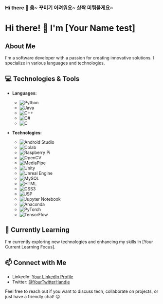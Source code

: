 ### Hi there 👋 음~ 꾸미기 어려워요~ 살짝 미뤄볼게요~

<!--
**yujin45/yujin45** is a ✨ _special_ ✨ repository because its `README.md` (this file) appears on your GitHub profile.

Here are some ideas to get you started:

- 🔭 I’m currently working on ...
- 🌱 I’m currently learning ...
- 👯 I’m looking to collaborate on ...
- 🤔 I’m looking for help with ...
- 💬 Ask me about ...
- 📫 How to reach me: ...
- 😄 Pronouns: ...
- ⚡ Fun fact: ...
-->

# Hi there! 👋 I'm [Your Name test]

## About Me
I'm a software developer with a passion for creating innovative solutions. I specialize in various languages and technologies.

## 💻 Technologies & Tools
- **Languages:** 
  - ![Python](https://img.shields.io/badge/Python-Expert-brightgreen) 
  - ![Java](https://img.shields.io/badge/Java-Expert-brightgreen) 
  - ![C++](https://img.shields.io/badge/C++-Intermediate-blue) 
  - ![C#](https://img.shields.io/badge/C%23-Intermediate-blue)
  - ![C](https://img.shields.io/badge/C-Beginner-lightgrey)
    
- **Technologies:**
  - ![Android Studio](https://img.shields.io/badge/Android%20Studio-Expert-brightgreen)
  - ![Colab](https://img.shields.io/badge/Colab-Expert-brightgreen)
  - ![Raspberry Pi](https://img.shields.io/badge/Raspberry%20Pi-Expert-brightgreen)
  - ![OpenCV](https://img.shields.io/badge/OpenCV-Expert-brightgreen)
  - ![MediaPipe](https://img.shields.io/badge/MediaPipe-Intermediate-blue)
  - ![Unity](https://img.shields.io/badge/Unity-Intermediate-blue)
  - ![Unreal Engine](https://img.shields.io/badge/Unreal%20Engine-Intermediate-blue)
  - ![MySQL](https://img.shields.io/badge/MySQL-Intermediate-blue)
  - ![HTML](https://img.shields.io/badge/HTML-Intermediate-blue)
  - ![CSS3](https://img.shields.io/badge/CSS3-Intermediate-blue)
  - ![JSP](https://img.shields.io/badge/JSP-Intermediate-blue)
  - ![Jupyter Notebook](https://img.shields.io/badge/Jupyter%20Notebook-Intermediate-blue)
  - ![Anaconda](https://img.shields.io/badge/Anaconda-Intermediate-blue)
  - ![PyTorch](https://img.shields.io/badge/PyTorch-Intermediate-blue)
  - ![TensorFlow](https://img.shields.io/badge/TensorFlow-Intermediate-blue)

## 🌱 Currently Learning
I'm currently exploring new technologies and enhancing my skills in [Your Current Learning Focus].

## 📫 Connect with Me
- LinkedIn: [Your LinkedIn Profile](https://www.linkedin.com/in/yourprofile)
- Twitter: [@YourTwitterHandle](https://twitter.com/yourhandle)

Feel free to reach out if you want to discuss tech, collaborate on projects, or just have a friendly chat! 😊
